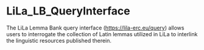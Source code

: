 # LiLa_LB_QueryInterface

The LiLa Lemma Bank query interface (<https://lila-erc.eu/query>) allows users to interrogate the collection of Latin lemmas utilized in LiLa to interlink the linguistic resources published therein.
